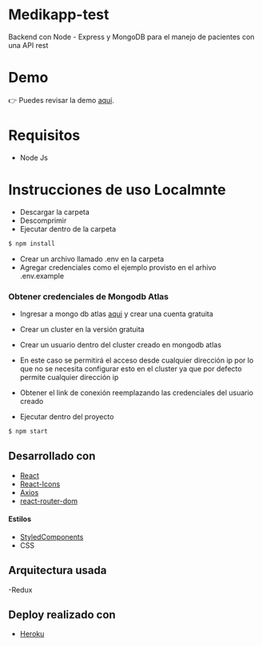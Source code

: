 # Medikapp-test

Backend con Node - Express y MongoDB para el manejo de pacientes con una API rest

# Demo

👉 Puedes revisar la demo <a href="https://eiteck-prueba-frontend.netlify.app/">aquí</a>.
<br>

# Requisitos

- Node Js

# Instrucciones de uso Localmnte

- Descargar la carpeta
- Descomprimir
- Ejecutar dentro de la carpeta

```sh
$ npm install
```

- Crear un archivo llamado .env en la carpeta
- Agregar credenciales como el ejemplo provisto en el arhivo .env.example

### Obtener credenciales de Mongodb Atlas

- Ingresar a mongo db atlas [aqui](https://www.mongodb.com/cloud/atlas) y crear una cuenta gratuita
- Crear un cluster en la versión gratuita
- Crear un usuario dentro del cluster creado en mongodb atlas
- En este caso se permitirá el acceso desde cualquier dirección ip por lo que no se necesita configurar esto en el cluster ya que por defecto permite cualquier dirección ip
- Obtener el link de conexión reemplazando las credenciales del usuario creado

- Ejecutar dentro del proyecto

```sh
$ npm start
```

## Desarrollado con

- [React](https://es.reactjs.org/)
- [React-Icons](https://react-icons.github.io/react-icons)
- [Axios](https://github.com/axios/axios)
- [react-router-dom](https://reactrouter.com/web/guides/quick-start)

#### Estilos

- [StyledComponents](https://styled-components.com/)
- CSS

## Arquitectura usada

-Redux

## Deploy realizado con

- [Heroku](https://electron.atom.io)
